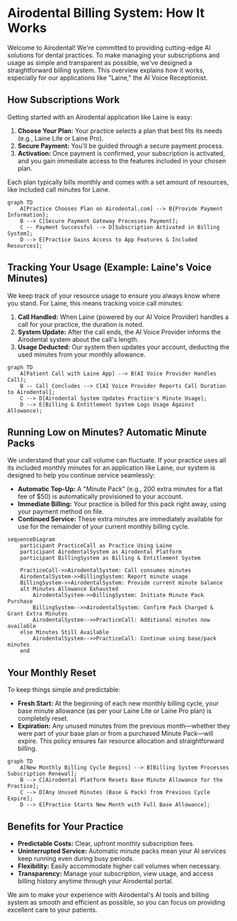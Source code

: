 # Airodental Billing System: How It Works

Welcome to Airodental! We're committed to providing cutting-edge AI solutions for dental practices. To make managing your subscriptions and usage as simple and transparent as possible, we've designed a straightforward billing system. This overview explains how it works, especially for our applications like "Laine," the AI Voice Receptionist.

## How Subscriptions Work

Getting started with an Airodental application like Laine is easy:

1.  **Choose Your Plan:** Your practice selects a plan that best fits its needs (e.g., Laine Lite or Laine Pro).
2.  **Secure Payment:** You'll be guided through a secure payment process.
3.  **Activation:** Once payment is confirmed, your subscription is activated, and you gain immediate access to the features included in your chosen plan.

Each plan typically bills monthly and comes with a set amount of resources, like included call minutes for Laine.

```mermaid
graph TD
    A[Practice Chooses Plan on Airodental.com] --> B{Provide Payment Information};
    B --> C[Secure Payment Gateway Processes Payment];
    C -- Payment Successful --> D[Subscription Activated in Billing System];
    D --> E[Practice Gains Access to App Features & Included Resources];
```

## Tracking Your Usage (Example: Laine's Voice Minutes)

We keep track of your resource usage to ensure you always know where you stand. For Laine, this means tracking voice call minutes:

1.  **Call Handled:** When Laine (powered by our AI Voice Provider) handles a call for your practice, the duration is noted.
2.  **System Update:** After the call ends, the AI Voice Provider informs the Airodental system about the call's length.
3.  **Usage Deducted:** Our system then updates your account, deducting the used minutes from your monthly allowance.

```mermaid
graph TD
    A[Patient Call with Laine App] --> B(AI Voice Provider Handles Call);
    B -- Call Concludes --> C[AI Voice Provider Reports Call Duration to Airodental];
    C --> D[Airodental System Updates Practice's Minute Usage];
    D --> E(Billing & Entitlement System Logs Usage Against Allowance);
```

## Running Low on Minutes? Automatic Minute Packs

We understand that your call volume can fluctuate. If your practice uses all its included monthly minutes for an application like Laine, our system is designed to help you continue service seamlessly:

*   **Automatic Top-Up:** A "Minute Pack" (e.g., 200 extra minutes for a flat fee of $50) is automatically provisioned to your account.
*   **Immediate Billing:** Your practice is billed for this pack right away, using your payment method on file.
*   **Continued Service:** These extra minutes are immediately available for use for the remainder of your current monthly billing cycle.

```mermaid
sequenceDiagram
    participant PracticeCall as Practice Using Laine
    participant AirodentalSystem as Airodental Platform
    participant BillingSystem as Billing & Entitlement System

    PracticeCall->>AirodentalSystem: Call consumes minutes
    AirodentalSystem->>BillingSystem: Report minute usage
    BillingSystem->>AirodentalSystem: Provide current minute balance
    alt Minutes Allowance Exhausted
        AirodentalSystem->>BillingSystem: Initiate Minute Pack Purchase
        BillingSystem-->>AirodentalSystem: Confirm Pack Charged & Grant Extra Minutes
        AirodentalSystem-->>PracticeCall: Additional minutes now available
    else Minutes Still Available
        AirodentalSystem-->>PracticeCall: Continue using base/pack minutes
    end
```

## Your Monthly Reset

To keep things simple and predictable:

*   **Fresh Start:** At the beginning of each new monthly billing cycle, your base minute allowance (as per your Laine Lite or Laine Pro plan) is completely reset.
*   **Expiration:** Any unused minutes from the previous month—whether they were part of your base plan or from a purchased Minute Pack—will expire. This policy ensures fair resource allocation and straightforward billing.

```mermaid
graph TD
    A[New Monthly Billing Cycle Begins] --> B[Billing System Processes Subscription Renewal];
    B --> C[Airodental Platform Resets Base Minute Allowance for the Practice];
    C --> D[Any Unused Minutes (Base & Pack) from Previous Cycle Expire];
    D --> E[Practice Starts New Month with Full Base Allowance];
```

## Benefits for Your Practice

*   **Predictable Costs:** Clear, upfront monthly subscription fees.
*   **Uninterrupted Service:** Automatic minute packs mean your AI services keep running even during busy periods.
*   **Flexibility:** Easily accommodate higher call volumes when necessary.
*   **Transparency:** Manage your subscription, view usage, and access billing history anytime through your Airodental portal.

We aim to make your experience with Airodental's AI tools and billing system as smooth and efficient as possible, so you can focus on providing excellent care to your patients.